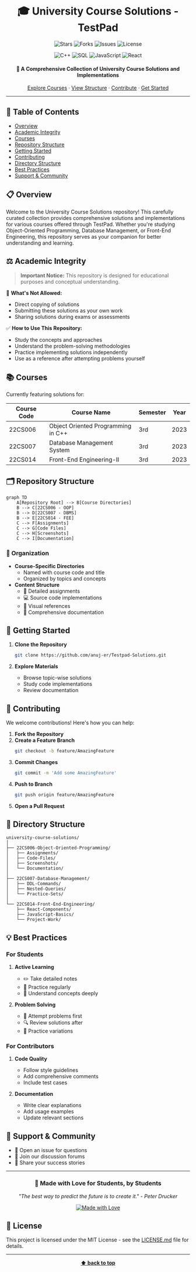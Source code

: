 <div align="center">
  
# 🎓 University Course Solutions - TestPad

![Stars](https://img.shields.io/github/stars/anuj-er/Testpad-Solutions?style=for-the-badge)
![Forks](https://img.shields.io/github/forks/anuj-er/Testpad-Solutions?style=for-the-badge)
![Issues](https://img.shields.io/github/issues/anuj-er/Testpad-Solutions?style=for-the-badge)
![License](https://img.shields.io/github/license/anuj-er/Testpad-Solutions?style=for-the-badge)

![C++](https://img.shields.io/badge/C%2B%2B-00599C?style=for-the-badge&logo=c%2B%2B&logoColor=white)
![SQL](https://img.shields.io/badge/SQL-4479A1?style=for-the-badge&logo=mysql&logoColor=white)
![JavaScript](https://img.shields.io/badge/JavaScript-F7DF1E?style=for-the-badge&logo=javascript&logoColor=black)
![React](https://img.shields.io/badge/React-20232A?style=for-the-badge&logo=react&logoColor=61DAFB)

#### 🌟 A Comprehensive Collection of University Course Solutions and Implementations

[Explore Courses](#-courses) · [View Structure](#-repository-structure) · [Contribute](#-contributing) · [Get Started](#-getting-started)

</div>

---

## 📌 Table of Contents
- [Overview](#-overview)
- [Academic Integrity](#%EF%B8%8F-academic-integrity)
- [Courses](#-courses)
- [Repository Structure](#-repository-structure)
- [Getting Started](#-getting-started)
- [Contributing](#-contributing)
- [Directory Structure](#-directory-structure)
- [Best Practices](#-best-practices)
- [Support & Community](#-support--community)

## 📋 Overview
Welcome to the University Course Solutions repository! This carefully curated collection provides comprehensive solutions and implementations for various courses offered through TestPad. Whether you're studying Object-Oriented Programming, Database Management, or Front-End Engineering, this repository serves as your companion for better understanding and learning.

## ⚖️ Academic Integrity
> **Important Notice:** This repository is designed for educational purposes and conceptual understanding.

🚫 **What's Not Allowed:**
- Direct copying of solutions
- Submitting these solutions as your own work
- Sharing solutions during exams or assessments

✅ **How to Use This Repository:**
- Study the concepts and approaches
- Understand the problem-solving methodologies
- Practice implementing solutions independently
- Use as a reference after attempting problems yourself

## 📚 Courses
Currently featuring solutions for:

| Course Code | Course Name | Semester | Year |
|------------|-------------|-----------|------|
| 22CS006 | Object Oriented Programming in C++ | 3rd | 2023 |
| 22CS007 | Database Management System | 3rd | 2023 |
| 22CS014 | Front-End Engineering-II | 3rd | 2023 |

## 🗂 Repository Structure
```mermaid
graph TD
    A[Repository Root] --> B[Course Directories]
    B --> C[22CS006 - OOP]
    B --> D[22CS007 - DBMS]
    B --> E[22CS014 - FEE]
    C --> F[Assignments]
    C --> G[Code Files]
    C --> H[Screenshots]
    C --> I[Documentation]
```

### 📁 Organization
- **Course-Specific Directories**
  - Named with course code and title
  - Organized by topics and concepts
- **Content Structure**
  - 📝 Detailed assignments
  - 💻 Source code implementations
  - 📸 Visual references
  - 📄 Comprehensive documentation

## 🚀 Getting Started
1. **Clone the Repository**
   ```bash
   git clone https://github.com/anuj-er/Testpad-Solutions.git
   ```

2. **Explore Materials**
   - Browse topic-wise solutions
   - Study code implementations
   - Review documentation

## 🤝 Contributing
We welcome contributions! Here's how you can help:

1. **Fork the Repository**
2. **Create a Feature Branch**
   ```bash
   git checkout -b feature/AmazingFeature
   ```
3. **Commit Changes**
   ```bash
   git commit -m 'Add some AmazingFeature'
   ```
4. **Push to Branch**
   ```bash
   git push origin feature/AmazingFeature
   ```
5. **Open a Pull Request**

## 📂 Directory Structure
```
university-course-solutions/
│
├── 22CS006-Object-Oriented-Programming/
│   ├── Assignments/
│   ├── Code-Files/
│   ├── Screenshots/
│   └── Documentation/
│
├── 22CS007-Database-Management/
│   ├── DDL-Commands/
│   ├── Nested-Queries/
│   └── Practice-Sets/
│
└── 22CS014-Front-End-Engineering/
    ├── React-Components/
    ├── JavaScript-Basics/
    └── Project-Work/
```

## 💡 Best Practices
### For Students
1. **Active Learning**
   - ✏️ Take detailed notes
   - 🔄 Practice regularly
   - 🤔 Understand concepts deeply

2. **Problem Solving**
   - 📝 Attempt problems first
   - 🔍 Review solutions after
   - 🔄 Practice variations

### For Contributors
1. **Code Quality**
   - Follow style guidelines
   - Add comprehensive comments
   - Include test cases

2. **Documentation**
   - Write clear explanations
   - Add usage examples
   - Update relevant sections

## 🌟 Support & Community
- 💬 Open an issue for questions
- 🤝 Join our discussion forums
- 📢 Share your success stories

---

<div align="center">

### 💖 Made with Love for Students, by Students

*"The best way to predict the future is to create it." - Peter Drucker*

[![Made with Love](https://forthebadge.com/images/badges/built-with-love.svg)](https://github.com/Anuj-er)

</div>

## 📜 License
This project is licensed under the MIT License - see the [LICENSE.md](LICENSE.md) file for details.

---

<div align="center">

**[⬆ back to top](#-testpad-solutions)**

</div>
